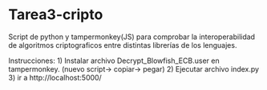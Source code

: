 # Tarea3-cripto
Script de python y tampermonkey(JS) para comprobar la interoperabilidad de algoritmos criptograficos entre distintas librerías de los lenguajes.

Instrucciones: 1) Instalar archivo Decrypt_Blowfish_ECB.user en tampermonkey. (nuevo script-> copiar-> pegar)
               2) Ejecutar archivo index.py
               3) ir a http://localhost:5000/